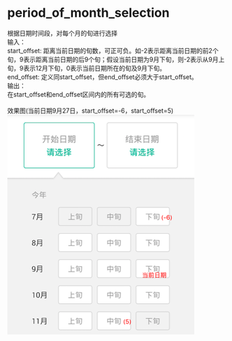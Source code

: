 # period_of_month_selection
根据日期时间段，对每个月的旬进行选择<br>
输入：<br>
start_offset: 距离当前日期的旬数，可正可负。如-2表示距离当前日期的前2个旬，9表示距离当前日期的后9个旬；假设当前日期为9月下旬，则-2表示从9月上旬，9表示12月下旬，0表示当前日期所在的旬及9月下旬。<br>
end_offset: 定义同start_offset，但end_offset必须大于start_offset。<br>
输出：<br>
在start_offset和end_offset区间内的所有可选的旬。<br><br>
效果图(当前日期9月27日，start_offset=-6，start_offset=5)<br>
![](https://github.com/sotic/period_of_month_selection/blob/master/images/period_of_month_selection.png)
